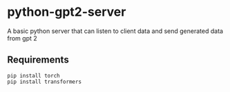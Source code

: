 # python-gpt2-server
 A basic python server that can listen to client data and send generated data from gpt 2
## Requirements
```
pip install torch
pip install transformers
```